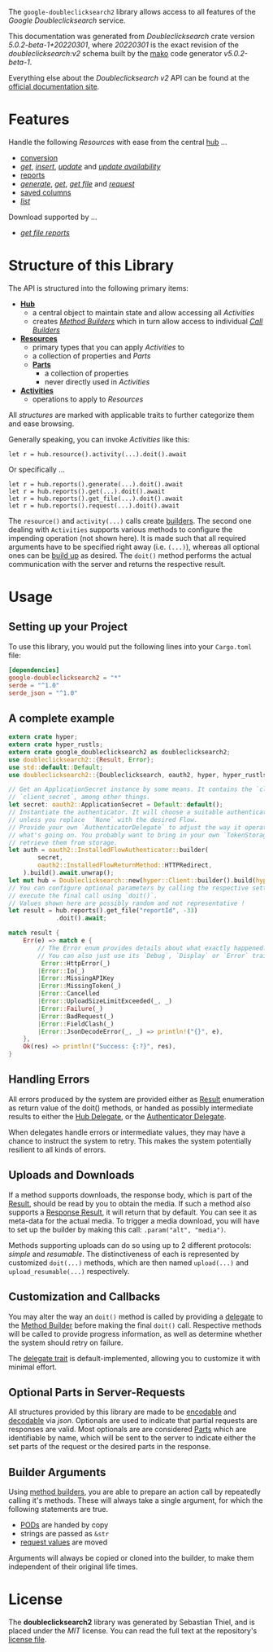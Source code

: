 <!---
DO NOT EDIT !
This file was generated automatically from 'src/generator/templates/api/README.md.mako'
DO NOT EDIT !
-->
The `google-doubleclicksearch2` library allows access to all features of the *Google Doubleclicksearch* service.

This documentation was generated from *Doubleclicksearch* crate version *5.0.2-beta-1+20220301*, where *20220301* is the exact revision of the *doubleclicksearch:v2* schema built by the [mako](http://www.makotemplates.org/) code generator *v5.0.2-beta-1*.

Everything else about the *Doubleclicksearch* *v2* API can be found at the
[official documentation site](https://developers.google.com/search-ads).
# Features

Handle the following *Resources* with ease from the central [hub](https://docs.rs/google-doubleclicksearch2/5.0.2-beta-1+20220301/google_doubleclicksearch2/Doubleclicksearch) ... 

* [conversion](https://docs.rs/google-doubleclicksearch2/5.0.2-beta-1+20220301/google_doubleclicksearch2/api::Conversion)
 * [*get*](https://docs.rs/google-doubleclicksearch2/5.0.2-beta-1+20220301/google_doubleclicksearch2/api::ConversionGetCall), [*insert*](https://docs.rs/google-doubleclicksearch2/5.0.2-beta-1+20220301/google_doubleclicksearch2/api::ConversionInsertCall), [*update*](https://docs.rs/google-doubleclicksearch2/5.0.2-beta-1+20220301/google_doubleclicksearch2/api::ConversionUpdateCall) and [*update availability*](https://docs.rs/google-doubleclicksearch2/5.0.2-beta-1+20220301/google_doubleclicksearch2/api::ConversionUpdateAvailabilityCall)
* [reports](https://docs.rs/google-doubleclicksearch2/5.0.2-beta-1+20220301/google_doubleclicksearch2/api::Report)
 * [*generate*](https://docs.rs/google-doubleclicksearch2/5.0.2-beta-1+20220301/google_doubleclicksearch2/api::ReportGenerateCall), [*get*](https://docs.rs/google-doubleclicksearch2/5.0.2-beta-1+20220301/google_doubleclicksearch2/api::ReportGetCall), [*get file*](https://docs.rs/google-doubleclicksearch2/5.0.2-beta-1+20220301/google_doubleclicksearch2/api::ReportGetFileCall) and [*request*](https://docs.rs/google-doubleclicksearch2/5.0.2-beta-1+20220301/google_doubleclicksearch2/api::ReportRequestCall)
* [saved columns](https://docs.rs/google-doubleclicksearch2/5.0.2-beta-1+20220301/google_doubleclicksearch2/api::SavedColumn)
 * [*list*](https://docs.rs/google-doubleclicksearch2/5.0.2-beta-1+20220301/google_doubleclicksearch2/api::SavedColumnListCall)


Download supported by ...

* [*get file reports*](https://docs.rs/google-doubleclicksearch2/5.0.2-beta-1+20220301/google_doubleclicksearch2/api::ReportGetFileCall)



# Structure of this Library

The API is structured into the following primary items:

* **[Hub](https://docs.rs/google-doubleclicksearch2/5.0.2-beta-1+20220301/google_doubleclicksearch2/Doubleclicksearch)**
    * a central object to maintain state and allow accessing all *Activities*
    * creates [*Method Builders*](https://docs.rs/google-doubleclicksearch2/5.0.2-beta-1+20220301/google_doubleclicksearch2/client::MethodsBuilder) which in turn
      allow access to individual [*Call Builders*](https://docs.rs/google-doubleclicksearch2/5.0.2-beta-1+20220301/google_doubleclicksearch2/client::CallBuilder)
* **[Resources](https://docs.rs/google-doubleclicksearch2/5.0.2-beta-1+20220301/google_doubleclicksearch2/client::Resource)**
    * primary types that you can apply *Activities* to
    * a collection of properties and *Parts*
    * **[Parts](https://docs.rs/google-doubleclicksearch2/5.0.2-beta-1+20220301/google_doubleclicksearch2/client::Part)**
        * a collection of properties
        * never directly used in *Activities*
* **[Activities](https://docs.rs/google-doubleclicksearch2/5.0.2-beta-1+20220301/google_doubleclicksearch2/client::CallBuilder)**
    * operations to apply to *Resources*

All *structures* are marked with applicable traits to further categorize them and ease browsing.

Generally speaking, you can invoke *Activities* like this:

```Rust,ignore
let r = hub.resource().activity(...).doit().await
```

Or specifically ...

```ignore
let r = hub.reports().generate(...).doit().await
let r = hub.reports().get(...).doit().await
let r = hub.reports().get_file(...).doit().await
let r = hub.reports().request(...).doit().await
```

The `resource()` and `activity(...)` calls create [builders][builder-pattern]. The second one dealing with `Activities` 
supports various methods to configure the impending operation (not shown here). It is made such that all required arguments have to be 
specified right away (i.e. `(...)`), whereas all optional ones can be [build up][builder-pattern] as desired.
The `doit()` method performs the actual communication with the server and returns the respective result.

# Usage

## Setting up your Project

To use this library, you would put the following lines into your `Cargo.toml` file:

```toml
[dependencies]
google-doubleclicksearch2 = "*"
serde = "^1.0"
serde_json = "^1.0"
```

## A complete example

```Rust
extern crate hyper;
extern crate hyper_rustls;
extern crate google_doubleclicksearch2 as doubleclicksearch2;
use doubleclicksearch2::{Result, Error};
use std::default::Default;
use doubleclicksearch2::{Doubleclicksearch, oauth2, hyper, hyper_rustls, chrono, FieldMask};

// Get an ApplicationSecret instance by some means. It contains the `client_id` and 
// `client_secret`, among other things.
let secret: oauth2::ApplicationSecret = Default::default();
// Instantiate the authenticator. It will choose a suitable authentication flow for you, 
// unless you replace  `None` with the desired Flow.
// Provide your own `AuthenticatorDelegate` to adjust the way it operates and get feedback about 
// what's going on. You probably want to bring in your own `TokenStorage` to persist tokens and
// retrieve them from storage.
let auth = oauth2::InstalledFlowAuthenticator::builder(
        secret,
        oauth2::InstalledFlowReturnMethod::HTTPRedirect,
    ).build().await.unwrap();
let mut hub = Doubleclicksearch::new(hyper::Client::builder().build(hyper_rustls::HttpsConnectorBuilder::new().with_native_roots().https_or_http().enable_http1().enable_http2().build()), auth);
// You can configure optional parameters by calling the respective setters at will, and
// execute the final call using `doit()`.
// Values shown here are possibly random and not representative !
let result = hub.reports().get_file("reportId", -33)
             .doit().await;

match result {
    Err(e) => match e {
        // The Error enum provides details about what exactly happened.
        // You can also just use its `Debug`, `Display` or `Error` traits
         Error::HttpError(_)
        |Error::Io(_)
        |Error::MissingAPIKey
        |Error::MissingToken(_)
        |Error::Cancelled
        |Error::UploadSizeLimitExceeded(_, _)
        |Error::Failure(_)
        |Error::BadRequest(_)
        |Error::FieldClash(_)
        |Error::JsonDecodeError(_, _) => println!("{}", e),
    },
    Ok(res) => println!("Success: {:?}", res),
}

```
## Handling Errors

All errors produced by the system are provided either as [Result](https://docs.rs/google-doubleclicksearch2/5.0.2-beta-1+20220301/google_doubleclicksearch2/client::Result) enumeration as return value of
the doit() methods, or handed as possibly intermediate results to either the 
[Hub Delegate](https://docs.rs/google-doubleclicksearch2/5.0.2-beta-1+20220301/google_doubleclicksearch2/client::Delegate), or the [Authenticator Delegate](https://docs.rs/yup-oauth2/*/yup_oauth2/trait.AuthenticatorDelegate.html).

When delegates handle errors or intermediate values, they may have a chance to instruct the system to retry. This 
makes the system potentially resilient to all kinds of errors.

## Uploads and Downloads
If a method supports downloads, the response body, which is part of the [Result](https://docs.rs/google-doubleclicksearch2/5.0.2-beta-1+20220301/google_doubleclicksearch2/client::Result), should be
read by you to obtain the media.
If such a method also supports a [Response Result](https://docs.rs/google-doubleclicksearch2/5.0.2-beta-1+20220301/google_doubleclicksearch2/client::ResponseResult), it will return that by default.
You can see it as meta-data for the actual media. To trigger a media download, you will have to set up the builder by making
this call: `.param("alt", "media")`.

Methods supporting uploads can do so using up to 2 different protocols: 
*simple* and *resumable*. The distinctiveness of each is represented by customized 
`doit(...)` methods, which are then named `upload(...)` and `upload_resumable(...)` respectively.

## Customization and Callbacks

You may alter the way an `doit()` method is called by providing a [delegate](https://docs.rs/google-doubleclicksearch2/5.0.2-beta-1+20220301/google_doubleclicksearch2/client::Delegate) to the 
[Method Builder](https://docs.rs/google-doubleclicksearch2/5.0.2-beta-1+20220301/google_doubleclicksearch2/client::CallBuilder) before making the final `doit()` call. 
Respective methods will be called to provide progress information, as well as determine whether the system should 
retry on failure.

The [delegate trait](https://docs.rs/google-doubleclicksearch2/5.0.2-beta-1+20220301/google_doubleclicksearch2/client::Delegate) is default-implemented, allowing you to customize it with minimal effort.

## Optional Parts in Server-Requests

All structures provided by this library are made to be [encodable](https://docs.rs/google-doubleclicksearch2/5.0.2-beta-1+20220301/google_doubleclicksearch2/client::RequestValue) and 
[decodable](https://docs.rs/google-doubleclicksearch2/5.0.2-beta-1+20220301/google_doubleclicksearch2/client::ResponseResult) via *json*. Optionals are used to indicate that partial requests are responses 
are valid.
Most optionals are are considered [Parts](https://docs.rs/google-doubleclicksearch2/5.0.2-beta-1+20220301/google_doubleclicksearch2/client::Part) which are identifiable by name, which will be sent to 
the server to indicate either the set parts of the request or the desired parts in the response.

## Builder Arguments

Using [method builders](https://docs.rs/google-doubleclicksearch2/5.0.2-beta-1+20220301/google_doubleclicksearch2/client::CallBuilder), you are able to prepare an action call by repeatedly calling it's methods.
These will always take a single argument, for which the following statements are true.

* [PODs][wiki-pod] are handed by copy
* strings are passed as `&str`
* [request values](https://docs.rs/google-doubleclicksearch2/5.0.2-beta-1+20220301/google_doubleclicksearch2/client::RequestValue) are moved

Arguments will always be copied or cloned into the builder, to make them independent of their original life times.

[wiki-pod]: http://en.wikipedia.org/wiki/Plain_old_data_structure
[builder-pattern]: http://en.wikipedia.org/wiki/Builder_pattern
[google-go-api]: https://github.com/google/google-api-go-client

# License
The **doubleclicksearch2** library was generated by Sebastian Thiel, and is placed 
under the *MIT* license.
You can read the full text at the repository's [license file][repo-license].

[repo-license]: https://github.com/Byron/google-apis-rsblob/main/LICENSE.md

